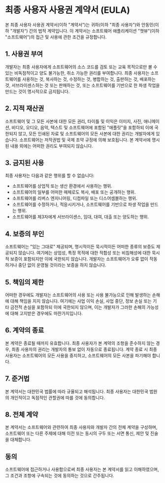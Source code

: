 # 최종 사용자 사용권 계약서 (EULA)

본 최종 사용자 사용권 계약서(이하 "계약서")는 귀하(이하 "최종 사용자")와 안동민(이하 "개발자") 간의 법적 계약입니다. 이 계약서는 소프트웨어 애플리케이션 "챗뷰"(이하 "소프트웨어")의 접근 및 사용에 관한 조건을 규정합니다.

## 1. 사용권 부여

개발자는 최종 사용자에게 소프트웨어의 소스 코드를 검토 또는 교육 목적으로만 볼 수 있는 비독점적이고 양도 불가능한, 취소 가능한 권리를 부여합니다. 최종 사용자는 소프트웨어를 사용하는 것, 복사하는 것, 수정하는 것, 병합하는 것, 출판하는 것, 배포하는 것, 서브라이센스하는 것 또는 판매하는 것, 또는 소프트웨어를 기반으로 한 파생 작업을 만드는 것이 명시적으로 금지됩니다.

## 2. 지적 재산권

소프트웨어 및 그 모든 사본에 대한 모든 권리, 타이틀 및 이익은 이미지, 사진, 애니메이션, 비디오, 오디오, 음악, 텍스트 및 소프트웨어에 포함된 "애플릿"을 포함하되 이에 국한되지 않고, 모든 인쇄된 자료 및 소프트웨어의 모든 사본에 대한 권리는 개발자에게 있습니다. 소프트웨어는 저작권법 및 국제 조약 규정에 의해 보호됩니다. 본 계약서에 명시된 내용 외에는 어떠한 권리도 부여되지 않습니다.

## 3. 금지된 사용

최종 사용자는 다음과 같은 행위를 할 수 없습니다:

- 소프트웨어를 상업적 또는 생산 환경에서 사용하는 행위.
- 소프트웨어의 일부를 어떠한 매체로도 복사, 배포 또는 공개하는 행위.
- 소프트웨어를 리버스 엔지니어링, 디컴파일 또는 디스어셈블하는 행위.
- 소프트웨어를 수정하거나, 적응시키거나, 소프트웨어를 기반으로 파생 작업을 만드는 행위.
- 소프트웨어를 제3자에게 서브라이센스, 임대, 대여, 대출 또는 양도하는 행위.

## 4. 보증의 부인

소프트웨어는 "있는 그대로" 제공되며, 명시적이든 묵시적이든 어떠한 종류의 보증도 제공되지 않습니다. 여기에는 상업성, 특정 목적에 대한 적합성 또는 비침해성에 대한 묵시적 보증이 포함되지만 이에 국한되지 않습니다. 개발자는 소프트웨어가 오류 없이 작동하거나 중단 없이 운영될 것이라는 보증을 하지 않습니다.

## 5. 책임의 제한

어떠한 경우에도 개발자는 소프트웨어의 사용 또는 사용 불가능으로 인해 발생하는 손해에 대해 책임을 지지 않습니다. 여기에는 사업 이익 손실, 사업 중단, 정보 손실 또는 기타 금전적 손실을 포함하되 이에 국한되지 않으며, 이는 개발자가 그러한 손해의 가능성에 대해 고지받은 경우에도 마찬가지입니다.

## 6. 계약의 종료

본 계약은 종료될 때까지 유효합니다. 최종 사용자가 본 계약의 조항을 준수하지 않는 경우, 최종 사용자의 권리는 개발자의 통보 없이 자동으로 종료됩니다. 계약 종료 시 최종 사용자는 소프트웨어의 모든 사용을 중지하고, 소프트웨어의 모든 사본을 파기해야 합니다.

## 7. 준거법

본 계약서는 대한민국 법률에 따라 규율되고 해석됩니다. 최종 사용자는 대한민국 법원의 개인적이고 독점적인 관할권에 따를 것에 동의합니다.

## 8. 전체 계약

본 계약서는 소프트웨어와 관련하여 최종 사용자와 개발자 간의 전체 계약을 구성하며, 소프트웨어 또는 다른 주제에 대해 이전 또는 동시의 구두 또는 서면 통신, 제안 및 진술을 대체합니다.

## 동의

소프트웨어에 접근하거나 사용함으로써 최종 사용자는 본 계약서를 읽고 이해하였으며, 그 조건과 조항에 구속되는 것에 동의하는 것으로 간주됩니다.

